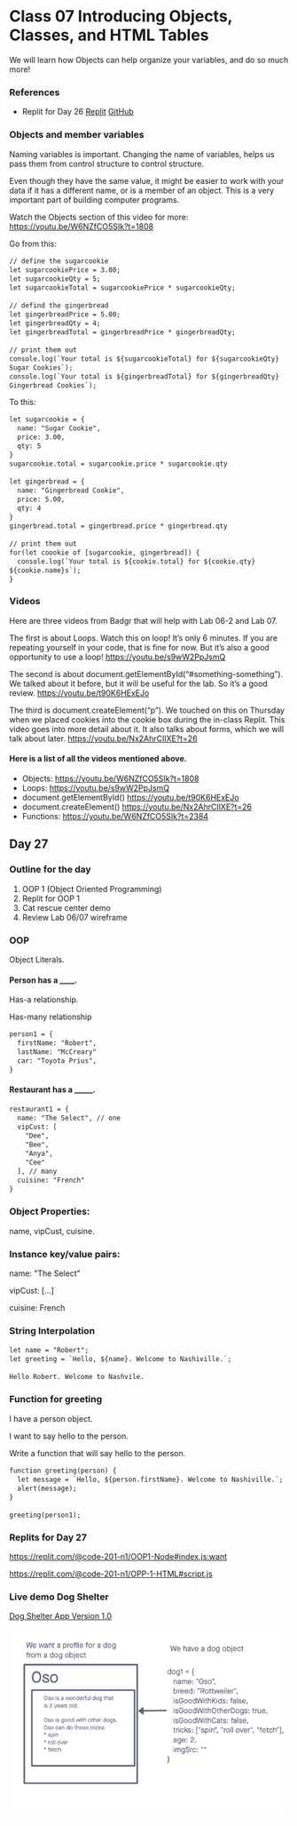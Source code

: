 # Class 07 Introducing Objects, Classes, and HTML Tables

We will learn how Objects can help organize your variables, and do so much more!

### References

* Replit for Day 26 [Replit](https://replit.com/@code-201-n1/createElementLoop) [GitHub](https://github.com/rmccrear/createElementLoop/tree/day-26)


### Objects and member variables

Naming variables is important. Changing the name of variables, helps us pass them from control structure to control structure. 

Even though they have the same value, it might be easier to work with your data if it has a different name, or is a member of an object. This is a very important part of building computer programs.

Watch the Objects section of this video for more: https://youtu.be/W6NZfCO5SIk?t=1808


Go from this:

    // define the sugarcookie
    let sugarcookiePrice = 3.00;
    let sugarcookieQty = 5;
    let sugarcookieTotal = sugarcookiePrice * sugarcookieQty;

    // defind the gingerbread
    let gingerbreadPrice = 5.00;
    let gingerbreadQty = 4;
    let gingerbreadTotal = gingerbreadPrice * gingerbreadQty;

    // print them out
    console.log(`Your total is ${sugarcookieTotal} for ${sugarcookieQty} Sugar Cookies`);
    console.log(`Your total is ${gingerbreadTotal} for ${gingerbreadQty} Gingerbread Cookies`);

To this:

    let sugarcookie = {
      name: "Sugar Cookie",
      price: 3.00,
      qty: 5
    }
    sugarcookie.total = sugarcookie.price * sugarcookie.qty

    let gingerbread = {
      name: "Gingerbread Cookie",
      price: 5.00,
      qty: 4
    }
    gingerbread.total = gingerbread.price * gingerbread.qty

    // print them out
    for(let coookie of [sugarcookie, gingerbread]) {
      console.log(`Your total is ${cookie.total} for ${cookie.qty} ${cookie.name}s`);
    }


### Videos

Here are three videos from Badgr that will help with Lab 06-2 and Lab 07.

The first is about Loops. Watch this on loop! It’s only 6 minutes.
If you are repeating yourself in your code, that is fine for now. But it’s also a good opportunity to use a loop! https://youtu.be/s9wW2PpJsmQ

The second is about document.getElementById(“#something-something”). We talked about it before, but it will be useful for the lab. So it’s a good review. https://youtu.be/t90K6HExEJo

The third is document.createElement(“p”). We touched on this on Thursday when we placed cookies into the cookie box during the in-class Replit. This video goes into more detail about it. It also talks about forms, which we will talk about later. https://youtu.be/Nx2AhrCIlXE?t=26


#### Here is a list of all the videos mentioned above.

* Objects: https://youtu.be/W6NZfCO5SIk?t=1808
* Loops: https://youtu.be/s9wW2PpJsmQ
* document.getElementById() https://youtu.be/t90K6HExEJo
* document.createElement() https://youtu.be/Nx2AhrCIlXE?t=26
* Functions: https://youtu.be/W6NZfCO5SIk?t=2384

## Day 27

### Outline for the day

1. OOP 1 (Object Oriented Programming)
2. Replit for OOP 1
3. Cat rescue center demo
4. Review Lab 06/07 wireframe

### OOP

Object Literals. 

#### Person has a ____.

Has-a relationship.

Has-many relationship

    person1 = {
      firstName: "Robert",
      lastName: "McCreary"
      car: "Toyota Prius",
    }

#### Restaurant has a _____.

    restaurant1 = {
      name: "The Select", // one
      vipCust: [
        "Dee", 
        "Bee", 
        "Anya", 
        "Cee"
      ], // many
      cuisine: "French"
    }

### Object Properties: 
name, vipCust, cuisine.

### Instance key/value pairs:

name: "The Select"

vipCust: [...]

cuisine: French


### String Interpolation

    let name = "Robert";
    let greeting = `Hello, ${name}. Welcome to Nashiville.`;

    Hello Robert. Welcome to Nashvile.


### Function for greeting

I have a person object.

I want to say hello to the person.

Write a function that will say hello to the person.

    function greeting(person) {
      let message = `Hello, ${person.firstName}. Welcome to Nashiville.`;
      alert(message); 
    }

    greeting(person1);

### Replits for Day 27

https://replit.com/@code-201-n1/OOP1-Node#index.js:want

https://replit.com/@code-201-n1/OPP-1-HTML#script.js


### Live demo Dog Shelter

[Dog Shelter App Version 1.0](../class-06/demo/domain-modeling-and-dom)

![diagram for dog shelter app](./whiteboard-diagrams/dog-shelter-01.png)